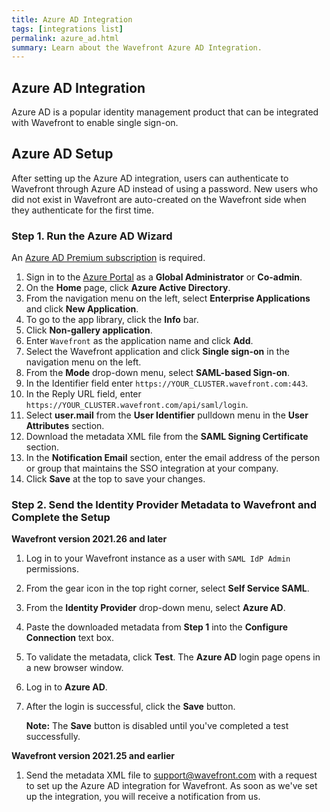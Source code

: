 ```yaml
---
title: Azure AD Integration
tags: [integrations list]
permalink: azure_ad.html
summary: Learn about the Wavefront Azure AD Integration.
---
```

## Azure AD Integration

Azure AD is a popular identity management product that can be integrated with Wavefront to enable single sign-on.
## Azure AD Setup

After setting up the Azure AD  integration, users can authenticate to Wavefront through Azure AD instead of using a password.  New users who did not exist in Wavefront are auto-created on the Wavefront side when they authenticate for the first time.


### Step 1. Run the Azure AD Wizard

An [Azure AD Premium subscription](https://www.microsoft.com/en-us/cloud-platform/azure-active-directory) is required.

1. Sign in to the [Azure Portal](https://portal.azure.com) as a **Global Administrator** or **Co-admin**.
1. On the **Home** page, click **Azure Active Directory**.
1. From the navigation menu on the left, select **Enterprise Applications** and click **New Application**.
1. To go to the app library, click the **Info** bar.
1. Click **Non-gallery application**.
1. Enter `Wavefront` as the application name and click **Add**.
1. Select the Wavefront application and click **Single sign-on** in the navigation menu on the left.
1. From the **Mode** drop-down menu, select **SAML-based Sign-on**.
1. In the Identifier field enter `https://YOUR_CLUSTER.wavefront.com:443`. 
1. In the Reply URL field, enter `https://YOUR_CLUSTER.wavefront.com/api/saml/login`.
1. Select **user.mail** from the **User Identifier** pulldown menu in the **User Attributes** section.
1. Download the metadata XML file from the **SAML Signing Certificate** section.
1. In the **Notification Email** section, enter the email address of the person or group that maintains the SSO integration at your company.
1. Click **Save** at the top to save your changes.


### Step 2. Send the Identity Provider Metadata to Wavefront and Complete the Setup

**Wavefront version 2021.26 and later**

1. Log in to your Wavefront instance as a user with `SAML IdP Admin` permissions.
1. From the gear icon in the top right corner, select **Self Service SAML**.
1. From the **Identity Provider** drop-down menu, select **Azure AD**.
1. Paste the downloaded metadata from **Step 1** into the **Configure Connection** text box.
1. To validate the metadata, click **Test**. The **Azure AD** login page opens in a new browser window.
1. Log in to **Azure AD**.
1. After the login is successful, click the **Save** button.

   **Note:** The **Save** button is disabled until you've completed a test successfully.

**Wavefront version 2021.25 and earlier**

1. Send the metadata XML file to [support@wavefront.com](mailto:support@wavefront.com) with a request to set up the Azure AD integration for Wavefront. As soon as we've set up the integration, you will receive a notification from us.




